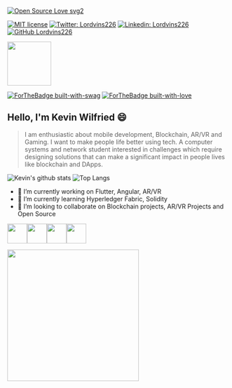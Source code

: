 [![Open Source Love svg2](https://badges.frapsoft.com/os/v2/open-source.svg?v=103)](https://github.com/ellerbrock/open-source-badges/)

[![MIT license](https://img.shields.io/badge/License-MIT-blue.svg)](https://lbesson.mit-license.org/)
[![Twitter: Lordvins226](https://img.shields.io/twitter/follow/Kevine226?style=social)](https://twitter.com/Kevine226)
[![Linkedin: Lordvins226](https://img.shields.io/badge/-Lordvins226-blue?style=flat-square&logo=Linkedin&logoColor=white&link=https://www.linkedin.com/in/kevin-ilboudo/)](https://www.linkedin.com/in/kevin-ilboudo/)
[![GitHub Lordvins226](https://img.shields.io/github/followers/Lordvins226?label=follow&style=social)](https://github.com/lordvins226)

<img src="https://github.com/lordvins226/lordvins226/blob/master/assets/animation1.gif" width="100" height="100">

[![ForTheBadge built-with-swag](http://ForTheBadge.com/images/badges/built-with-swag.svg)](https://github.com/lordvins226/)
[![ForTheBadge built-with-love](http://ForTheBadge.com/images/badges/built-with-love.svg)](https://github.com/lordvins226/)
 
## Hello, I'm Kevin Wilfried 😄 
> I am enthusiastic about mobile development, Blockchain, AR/VR and Gaming.
> I want to make people life better using tech.
> A computer systems and network student interested
> in challenges which require designing solutions that can make
> a significant impact in people lives like blockchain and DApps.

![Kevin's github stats](https://github-readme-stats.lordvins226.vercel.app/api?username=lordvins226&show_icons=true&theme=tokyonight)
![Top Langs ](https://github-readme-stats.lordvins226.vercel.app/api/top-langs/?username=lordvins226&layout=compact&theme=tokyonight)

- 🔭 I’m currently working on Flutter, Angular, AR/VR
- 🌱 I’m currently learning Hyperledger Fabric, Solidity
- 👯 I’m looking to collaborate on Blockchain projects, AR/VR Projects and Open Source

<p>
<img src="https://github.com/lordvins226/lordvins226/blob/master/assets/flutter.svg" width="45" height="45"><img src="https://github.com/lordvins226/lordvins226/blob/master/assets/angular.svg" width="45" height="45"><img src="https://github.com/lordvins226/lordvins226/blob/master/assets/google-arcore.svg" width="45" height="45"><img src="https://github.com/lordvins226/lordvins226/blob/master/assets/solidity.svg" width="45" height="45">
</p>

<p>
  <img src="https://github.com/lordvins226/lordvins226/blob/master/assets/animation2.gif" width="300" height="300">
</p>

<!--
**lordvins226/lordvins226** is a ✨ _special_ ✨ repository because its `README.md` (this file) appears on your GitHub profile.

Here are some ideas to get you started:



- 🤔 I’m looking for help with ...
- 💬 Ask me about ...
- 📫 How to reach me: ...
- 😄 Pronouns: ...
- ⚡ Fun fact: ...
-->

